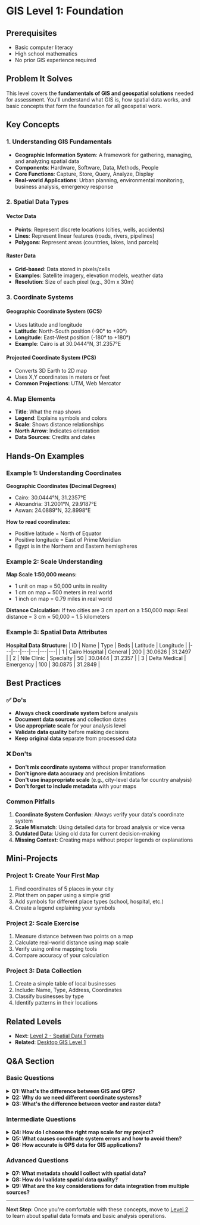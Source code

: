 # GIS Level 1: Foundation

## Prerequisites
- Basic computer literacy
- High school mathematics
- No prior GIS experience required

## Problem It Solves
This level covers the **fundamentals of GIS and geospatial solutions** needed for assessment. You'll understand what GIS is, how spatial data works, and basic concepts that form the foundation for all geospatial work.

## Key Concepts

### 1. Understanding GIS Fundamentals
- **Geographic Information System**: A framework for gathering, managing, and analyzing spatial data
- **Components**: Hardware, Software, Data, Methods, People
- **Core Functions**: Capture, Store, Query, Analyze, Display
- **Real-world Applications**: Urban planning, environmental monitoring, business analysis, emergency response

### 2. Spatial Data Types

#### Vector Data
- **Points**: Represent discrete locations (cities, wells, accidents)
- **Lines**: Represent linear features (roads, rivers, pipelines)
- **Polygons**: Represent areas (countries, lakes, land parcels)

#### Raster Data
- **Grid-based**: Data stored in pixels/cells
- **Examples**: Satellite imagery, elevation models, weather data
- **Resolution**: Size of each pixel (e.g., 30m x 30m)

### 3. Coordinate Systems

#### Geographic Coordinate System (GCS)
- Uses latitude and longitude
- **Latitude**: North-South position (-90° to +90°)
- **Longitude**: East-West position (-180° to +180°)
- **Example**: Cairo is at 30.0444°N, 31.2357°E

#### Projected Coordinate System (PCS)
- Converts 3D Earth to 2D map
- Uses X,Y coordinates in meters or feet
- **Common Projections**: UTM, Web Mercator

### 4. Map Elements
- **Title**: What the map shows
- **Legend**: Explains symbols and colors
- **Scale**: Shows distance relationships
- **North Arrow**: Indicates orientation
- **Data Sources**: Credits and dates

## Hands-On Examples

### Example 1: Understanding Coordinates
**Geographic Coordinates (Decimal Degrees)**
- Cairo: 30.0444°N, 31.2357°E
- Alexandria: 31.2001°N, 29.9187°E
- Aswan: 24.0889°N, 32.8998°E

**How to read coordinates:**
- Positive latitude = North of Equator
- Positive longitude = East of Prime Meridian
- Egypt is in the Northern and Eastern hemispheres

### Example 2: Scale Understanding
**Map Scale 1:50,000 means:**
- 1 unit on map = 50,000 units in reality
- 1 cm on map = 500 meters in real world
- 1 inch on map = 0.79 miles in real world

**Distance Calculation:**
If two cities are 3 cm apart on a 1:50,000 map:
Real distance = 3 cm × 50,000 = 1.5 kilometers

### Example 3: Spatial Data Attributes
**Hospital Data Structure:**
| ID | Name | Type | Beds | Latitude | Longitude |
|---|---|---|---|---|---|
| 1 | Cairo Hospital | General | 200 | 30.0626 | 31.2497 |
| 2 | Nile Clinic | Specialty | 50 | 30.0444 | 31.2357 |
| 3 | Delta Medical | Emergency | 100 | 30.0875 | 31.2849 |

## Best Practices

### ✅ Do's
- **Always check coordinate system** before analysis
- **Document data sources** and collection dates
- **Use appropriate scale** for your analysis level
- **Validate data quality** before making decisions
- **Keep original data** separate from processed data

### ❌ Don'ts
- **Don't mix coordinate systems** without proper transformation
- **Don't ignore data accuracy** and precision limitations
- **Don't use inappropriate scale** (e.g., city-level data for country analysis)
- **Don't forget to include metadata** with your maps

### Common Pitfalls
1. **Coordinate System Confusion**: Always verify your data's coordinate system
2. **Scale Mismatch**: Using detailed data for broad analysis or vice versa
3. **Outdated Data**: Using old data for current decision-making
4. **Missing Context**: Creating maps without proper legends or explanations

## Mini-Projects

### Project 1: Create Your First Map
1. Find coordinates of 5 places in your city
2. Plot them on paper using a simple grid
3. Add symbols for different place types (school, hospital, etc.)
4. Create a legend explaining your symbols

### Project 2: Scale Exercise
1. Measure distance between two points on a map
2. Calculate real-world distance using map scale
3. Verify using online mapping tools
4. Compare accuracy of your calculation

### Project 3: Data Collection
1. Create a simple table of local businesses
2. Include: Name, Type, Address, Coordinates
3. Classify businesses by type
4. Identify patterns in their locations

## Related Levels
- **Next**: [Level 2 - Spatial Data Formats](level-2.md)
- **Related**: [Desktop GIS Level 1](../desktop-gis/level-1.md)

## Q&A Section

### Basic Questions

<details>
<summary><strong>Q1: What's the difference between GIS and GPS?</strong></summary>

**Answer**: GPS (Global Positioning System) is a satellite-based navigation system that tells you your location. GIS (Geographic Information System) is a complete framework for capturing, storing, analyzing, and displaying geographic data. GPS provides location data that can be used within GIS.

**Think of it this way**: GPS is like a thermometer (measures one thing - location), while GIS is like a complete weather station (collects, analyzes, and presents multiple types of environmental data).
</details>

<details>
<summary><strong>Q2: Why do we need different coordinate systems?</strong></summary>

**Answer**: The Earth is a 3D sphere, but maps are 2D. Different coordinate systems solve different problems:

- **Geographic (Lat/Lon)**: Good for global data, navigation
- **Projected (X,Y)**: Good for accurate distance/area measurements in specific regions
- **Local Systems**: Optimized for specific countries or regions

It's like having different types of rulers - metric vs imperial, or different scales for different purposes.
</details>

<details>
<summary><strong>Q3: What's the difference between vector and raster data?</strong></summary>

**Answer**: 
- **Vector**: Uses points, lines, and polygons. Like drawing with a pen - precise boundaries, scalable. Good for discrete features (roads, buildings, boundaries).
- **Raster**: Uses a grid of pixels. Like a digital photo - shows continuous variation, fixed resolution. Good for continuous phenomena (temperature, elevation, satellite imagery).

**Example**: A city boundary would be vector (precise polygon), while a temperature map would be raster (continuous variation across space).
</details>

### Intermediate Questions

<details>
<summary><strong>Q4: How do I choose the right map scale for my project?</strong></summary>

**Answer**: Scale depends on your analysis purpose:

- **Large Scale (1:1,000 - 1:10,000)**: Detailed local analysis (building layouts, utility planning)
- **Medium Scale (1:10,000 - 1:100,000)**: City or regional planning
- **Small Scale (1:100,000+)**: Country or global analysis

**Rule of thumb**: Use the smallest scale (largest area) that still shows the detail you need for your analysis.
</details>

<details>
<summary><strong>Q5: What causes coordinate system errors and how to avoid them?</strong></summary>

**Answer**: Common causes:
1. **Mixing systems**: Overlaying data in different coordinate systems
2. **Wrong assumptions**: Assuming all data uses the same system
3. **Transformation errors**: Incorrect conversion between systems

**Prevention**:
- Always check coordinate system metadata
- Use proper transformation tools
- Verify results with known reference points
- Document all coordinate systems used
</details>

<details>
<summary><strong>Q6: How accurate is GPS data for GIS applications?</strong></summary>

**Answer**: GPS accuracy varies:
- **Consumer GPS**: ±3-5 meters (smartphones, car navigation)
- **Mapping GPS**: ±1-3 meters (handheld units)
- **Survey GPS**: ±1 meter or better (professional equipment)
- **RTK GPS**: Centimeter accuracy (real-time kinematic)

**For GIS**: Consider your analysis scale. City-level analysis can use consumer GPS, but property boundaries need survey-grade accuracy.
</details>

### Advanced Questions

<details>
<summary><strong>Q7: What metadata should I collect with spatial data?</strong></summary>

**Answer**: Essential metadata includes:

**Spatial**:
- Coordinate system and datum
- Accuracy and precision
- Scale and resolution
- Geographic extent

**Temporal**:
- Collection date/time
- Update frequency
- Valid time period

**Quality**:
- Data source and collection method
- Processing steps applied
- Known limitations or errors
- Completeness assessment

**Administrative**:
- Contact information
- Usage restrictions
- Citation requirements
</details>

<details>
<summary><strong>Q8: How do I validate spatial data quality?</strong></summary>

**Answer**: Multi-step validation process:

1. **Visual Inspection**: Look for obvious errors, gaps, or inconsistencies
2. **Attribute Validation**: Check for missing values, invalid codes, outliers
3. **Geometric Validation**: Verify topology, check for overlaps or gaps
4. **Coordinate Validation**: Ensure data falls within expected geographic bounds
5. **Cross-Reference**: Compare with known accurate sources
6. **Field Verification**: Ground-truth sample locations when possible

**Tools**: Use GIS software validation tools, statistical analysis, and visual comparison with reference data.
</details>

<details>
<summary><strong>Q9: What are the key considerations for data integration from multiple sources?</strong></summary>

**Answer**: Critical considerations:

**Technical**:
- Coordinate system harmonization
- Scale and resolution compatibility
- Data format standardization
- Temporal alignment

**Quality**:
- Accuracy assessment of each source
- Completeness evaluation
- Currency and update cycles
- Error propagation analysis

**Methodological**:
- Attribute schema mapping
- Conflict resolution rules
- Uncertainty quantification
- Documentation of integration process

**Best Practice**: Start with the least accurate dataset as your baseline, then enhance with higher quality sources.
</details>

---

**Next Step**: Once you're comfortable with these concepts, move to [Level 2](level-2.md) to learn about spatial data formats and basic analysis operations.